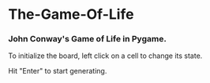 # The-Game-Of-Life
### John Conway's Game of Life in Pygame.

To initialize the board, left click on a cell to change its state.

Hit "Enter" to start generating.
